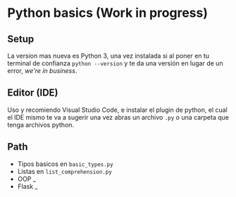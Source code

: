 # Python basics (Work in progress)

## Setup

La version mas nueva es Python 3, una vez instalada si al poner en tu terminal de confianza `python --version` y te da una versión en lugar de un error, _we're in business_.

## Editor (IDE)

Uso y recomiendo Visual Studio Code, e instalar el plugin de python, el cual el IDE mismo te va a sugerir una vez abras un archivo `.py` o una carpeta que tenga archivos python.

## Path

- Tipos basicos en `basic_types.py`
- Listas en `list_comprehension.py`
- OOP _
- Flask _
